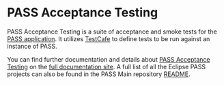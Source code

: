 # PASS Acceptance Testing

PASS Acceptance Testing is a suite of acceptance and smoke tests for the [PASS application](https://github.com/eclipse-pass).
It utilizes [TestCafe](https://testcafe.io/) to define tests to be run against an instance of PASS.

You can find further documentation and details about [PASS Acceptance Testing](https://docs.eclipse-pass.org/developer-documentation/pass-acceptance-testing)
on the [full documentation site](https://docs.eclipse-pass.org). A full list of all the Eclipse PASS projects can also 
be found in the PASS Main repository [README](https://github.com/eclipse-pass/main/blob/main/README.md).